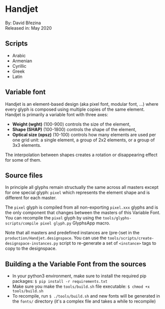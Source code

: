 # Handjet

By: David Březina  
Released in: May 2020

## Scripts

- Arabic
- Armenian
- Cyrillic
- Greek
- Latin

## Variable font

Handjet is an element-based design (aka pixel font, modular font, …) where every glyph is composed using multiple copies of the same element. Handjet is primarily a variable font with three axes:

- **Weight (wght)** (100-900) controls the size of the element,
- **Shape (SHAP)** (100-1800) controls the shape of the element,
- **Optical size (opsz)** (10-100) controls how many elements are used per one grid unit: a single element, a group of 2x2 elements, or a group of 3x3 elements.

The interpolation between shapes creates a rotation or disappearing effect for some of them.

## Source files

In principle all glyphs remain structually the same across all masters except for one special glyph: `pixel` which represents the element shape and is different for each master.

The `pixel` glyph is compiled from all non-exporting `pixel.xxx` glyphs and is the only component that changes between the masters of this Variable Font. You can recompile the `pixel` glyph by using the `tools/glyphs-scripts/compile pixel glyph.py` GlyphsApp macro.

Note that all masters and predefined instances are (pre-)set in the `production/Handjet.designspace`. You can use the `tools/scripts/create-designspace-instances.py` script to re-generate a set of `<instance>` tags to copy to the designspace.

## Building a the Variable Font from the sources

- In your python3 environment, make sure to install the required pip packages: `$ pip install -r requirements.txt`
- Make sure you make the `tools/build.sh` file executable: `$ chmod +x tools/build.sh`
- To recompile, run `$ ./tools/build.sh` and new fonts will be generated in the `fonts/` directory (it's a complex file and takes a while to recompile)